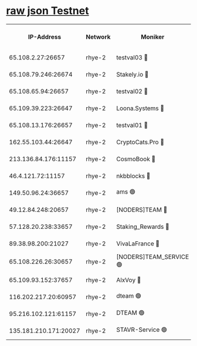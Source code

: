 
[raw json Testnet](https://rpc-check.quickt.stavr.tech/quickt/rpc-quickt-result.json)
=


<table><tr><th>IP-Address</th><th>Network</th><th>Moniker</th><th>Latest Block Height</th><th>Earliest Block Height</th><th>Catching Up</th><th>Tx Index</th><th>Voting Power</th><th>Scan Time</th></tr><tr><td>65.108.2.27:26657</td><td>rhye-2</td><td>testval03 🔴</td><td>863563</td><td>1</td><td>False</td><td>on</td><td>11002050</td><td>2024-02-18T07:09:19.158766642UTC</td></tr><tr><td>65.108.79.246:26674</td><td>rhye-2</td><td>Stakely.io 🔴</td><td>863564</td><td>1</td><td>False</td><td>on</td><td>10010</td><td>2024-02-18T07:09:21.672842119UTC</td></tr><tr><td>65.108.65.94:26657</td><td>rhye-2</td><td>testval02 🔴</td><td>863564</td><td>1</td><td>False</td><td>on</td><td>11002050</td><td>2024-02-18T07:09:24.620679801UTC</td></tr><tr><td>65.109.39.223:26647</td><td>rhye-2</td><td>Loona.Systems 🔴</td><td>863565</td><td>1</td><td>False</td><td>off</td><td>86949</td><td>2024-02-18T07:09:27.899289487UTC</td></tr><tr><td>65.108.13.176:26657</td><td>rhye-2</td><td>testval01 🔴</td><td>863565</td><td>1</td><td>False</td><td>on</td><td>13082010</td><td>2024-02-18T07:09:28.792569130UTC</td></tr><tr><td>162.55.103.44:26647</td><td>rhye-2</td><td>CryptoCats.Pro 🔴</td><td>863571</td><td>1</td><td>False</td><td>off</td><td>9999</td><td>2024-02-18T07:09:59.487949810UTC</td></tr><tr><td>213.136.84.176:11157</td><td>rhye-2</td><td>CosmoBook 🔴</td><td>863569</td><td>65301</td><td>False</td><td>off</td><td>1528057</td><td>2024-02-18T07:09:52.953039851UTC</td></tr><tr><td>46.4.121.72:11157</td><td>rhye-2</td><td>nkbblocks 🔴</td><td>863563</td><td>70101</td><td>False</td><td>off</td><td>81491</td><td>2024-02-18T07:09:11.672958345UTC</td></tr><tr><td>149.50.96.24:36657</td><td>rhye-2</td><td>ams 🟢</td><td>863567</td><td>133501</td><td>False</td><td>on</td><td>0</td><td>2024-02-18T07:09:42.270125528UTC</td></tr><tr><td>49.12.84.248:20657</td><td>rhye-2</td><td>[NODERS]TEAM 🔴</td><td>863567</td><td>146001</td><td>False</td><td>on</td><td>59690</td><td>2024-02-18T07:09:39.763082293UTC</td></tr><tr><td>57.128.20.238:33657</td><td>rhye-2</td><td>Staking_Rewards 🔴</td><td>863565</td><td>149101</td><td>False</td><td>on</td><td>9900</td><td>2024-02-18T07:09:27.449210756UTC</td></tr><tr><td>89.38.98.200:21027</td><td>rhye-2</td><td>VivaLaFrance 🔴</td><td>863563</td><td>220501</td><td>False</td><td>off</td><td>10000</td><td>2024-02-18T07:09:14.188280425UTC</td></tr><tr><td>65.108.226.26:30657</td><td>rhye-2</td><td>[NODERS]TEAM_SERVICE 🟢</td><td>863565</td><td>241501</td><td>False</td><td>on</td><td>0</td><td>2024-02-18T07:09:28.317768025UTC</td></tr><tr><td>65.109.93.152:37657</td><td>rhye-2</td><td>AlxVoy 🔴</td><td>863563</td><td>315173</td><td>False</td><td>on</td><td>143351</td><td>2024-02-18T07:09:16.699562318UTC</td></tr><tr><td>116.202.217.20:60957</td><td>rhye-2</td><td>dteam 🟢</td><td>863564</td><td>421794</td><td>False</td><td>on</td><td>0</td><td>2024-02-18T07:09:25.018897651UTC</td></tr><tr><td>95.216.102.121:61157</td><td>rhye-2</td><td>DTEAM 🟢</td><td>749821</td><td>748801</td><td>False</td><td>on</td><td>0</td><td>2024-02-18T07:09:22.115451375UTC</td></tr><tr><td>135.181.210.171:20027</td><td>rhye-2</td><td>STAVR-Service 🟢</td><td>863566</td><td>861001</td><td>False</td><td>on</td><td>0</td><td>2024-02-18T07:09:37.337493346UTC</td></tr></table>